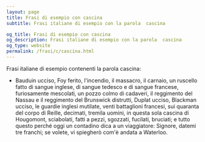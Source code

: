 ```yaml
---
layout: page
title: Frasi di esempio con cascina 
subtitle: Frasi italiane di esempio con la parola  cascina

og_title: Frasi di esempio con cascina 
og_description: Frasi italiane di esempio con la parola  cascina
og_type: website
permalink: /frasi/c/cascina.html
---
```


Frasi italiane di esempio contenenti la parola cascina:


- Bauduin ucciso, Foy ferito, l'incendio, il massacro, il carnaio, un ruscello fatto di sangue inglese, di sangue tedesco e di sangue francese, furiosamente mescolati, un pozzo colmo di cadaveri, il reggimento del Nassau e il reggimento del Brunswick distrutti, Duplat ucciso, Blackman ucciso, le guardie inglesi mutilate, venti battaglioni francesi, sui quaranta del corpo di Reille, decimati, tremila uomini, in questa sola cascina di Hougomont, sciabolati, fatti a pezzi, sgozzati, fucilati, bruciati; e tutto questo perché oggi un contadino dica a un viaggiatore: Signore, datemi tre franchi; se volete, vi spiegherò com'è andata a Waterloo.
